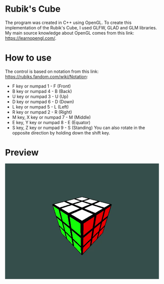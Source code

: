# Rubik's Cube
The program was created in C++ using OpenGL. To create this implementation of the Rubik's Cube, I used GLFW, GLAD and GLM libraries. My main source knowledge about OpenGL comes from this link: https://learnopengl.com/.

# How to use
The control is based on notation from this link: https://rubiks.fandom.com/wiki/Notation:
- F key or numpad 1 - F (Front)
- B key or numpad 4 - B (Back)
- U key or numpad 3 - U (Up)
- D key or numpad 6 - D (Down)
- L key or numpad 5 - L (Left)
- R key or numpad 2 - R (Right)
- M key, X key or numpad 7 - M (Middle)
- E key, Y key or numpad 8 - E (Equator)
- S key, Z key or numpad 9 - S (Standing)
You can also rotate in the opposite direction by holding down the shift key.

# Preview
![Rubik Cube](preview/preview%20Rubik%20Cube.gif)

